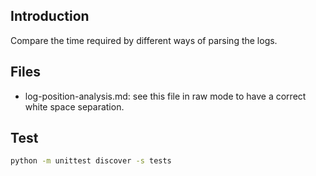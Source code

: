 ## Introduction

Compare the time required by different ways of parsing the logs.

## Files

- log-position-analysis.md: see this file in raw mode to have a correct white space separation.

## Test

```bash
python -m unittest discover -s tests
```
